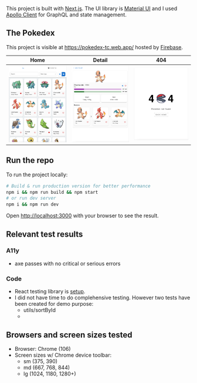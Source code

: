 This project is built with [Next.js](https://nextjs.org/docs/getting-started). The UI library is [Material UI](https://mui.com/material-ui/getting-started/overview/) and I used [Apollo Client](https://www.apollographql.com/docs/react/) for GraphQL and state management.

## The Pokedex

This project is visible at https://pokedex-tc.web.app/ hosted by [Firebase](https://firebase.google.com/).

|                    Home                     |                    Detail                     |                    404                    |
| :-----------------------------------------: | :-------------------------------------------: | :---------------------------------------: |
| ![alt text](./screenshots/pokedex-home.png) | ![alt text](./screenshots/pokedex-detail.png) | ![alt text](./screenshots/pokedex404.png) |

## Run the repo

To run the project locally:

```bash
# Build & run production version for better performance
npm i && npm run build && npm start
# or run dev server
npm i && npm run dev
```

Open [http://localhost:3000](http://localhost:3000) with your browser to see the result.

## Relevant test results

### A11y

- axe passes with no critical or serious errors

### Code

- React testing library is [setup](https://nextjs.org/docs/testing#jest-and-react-testing-library).
- I did not have time to do complehensive testing. However two tests have been created for demo purpose:
  - utils/sortById
  -

## Browsers and screen sizes tested

- Browser: Chrome (106)
- Screen sizes w/ Chrome device toolbar:
  - sm (375, 390)
  - md (667, 768, 844)
  - lg (1024, 1180, 1280+)

